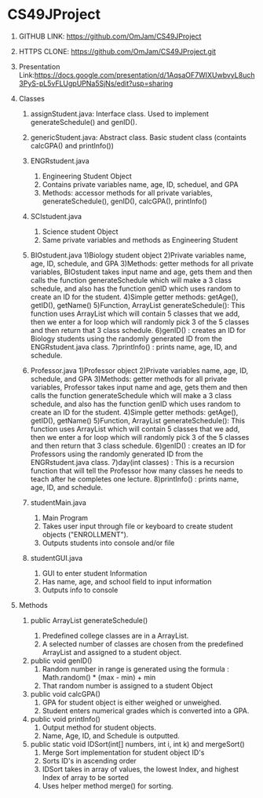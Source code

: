 # CS49JProject
1) GITHUB LINK:
   https://github.com/OmJam/CS49JProject
2) HTTPS CLONE: https://github.com/OmJam/CS49JProject.git


2) Presentation Link:https://docs.google.com/presentation/d/1AqsaOF7WIXUwbvyL8uch3PyS-pL5vFLUgpUPNa5SjNs/edit?usp=sharing


4) Classes
   1) assignStudent.java: Interface class. Used 
    to implement generateSchedule() and genID().
   2) genericStudent.java: Abstract class. Basic student class
      (containts calcGPA() and printInfo())
   3) ENGRstudent.java
        1) Engineering Student Object
        2) Contains private variables name, age, ID, scheduel, and GPA
        3) Methods: accessor methods for all private variables, generateSchedule(), genID(),
            calcGPA(), printInfo()
   4) SCIstudent.java
        1) Science student Object
        2) Same private variables and methods as Engineering Student
   5) BIOstudent.java
      1)Biology student object
      2)Private variables name, age, ID, schedule, and GPA
      3)Methods: getter methods for all private variables, BIOstudent takes input name and age, gets them and then calls the function generateSchedule which will make         a 3 class schedule, and also has the function genID which uses random to create an ID for the student.
      4)Simple getter methods: getAge(), getID(), getName() 
      5)Function, ArrayList<String> generateSchedule(): This function uses ArrayList which will contain 5 classes that we add, then we enter a for loop which will           randomly pick 3 of the 5 classes and then return that 3 class schedule. 
      6)genID() : creates an ID for Biology students using the randomly generated ID from the ENGRstudent.java class.
      7)printInfo() : prints name, age, ID, and schedule.

   6) Professor.java
      1)Professor object
      2)Private variables name, age, ID, schedule, and GPA
      3)Methods: getter methods for all private variables, Professor takes input name and age, gets them and then calls the function generateSchedule which will make a 3       class schedule, and also has the function genID which uses random to create an ID for the student.
      4)Simple getter methods: getAge(), getID(), getName() 
      5)Function, ArrayList<String> generateSchedule(): This function uses ArrayList which will contain 5 classes that we add, then we enter a for loop which will             randomly pick 3 of the 5 classes and then return that 3 class schedule. 
      6)genID() : creates an ID for Professors using the randomly generated ID from the ENGRstudent.java class.
      7)day(int classes) : This is a recursion function that will tell the Professor how many classes he needs to teach after he completes one lecture. 
      8)printInfo() : prints name, age, ID, and schedule.

   
   7) studentMain.java
      1) Main Program
      2) Takes user input through file or keyboard to create student objects ("ENROLLMENT").
      3) Outputs students into console and/or file
      
   8) studentGUI.java
      1) GUI to enter student Information
      2) Has name, age, and school field to input information
      3) Outputs info to console
   

4) Methods
   1) public ArrayList<String> generateSchedule()
      1) Predefined college classes are in a ArrayList. 
      2) A selected number of classes
      are chosen from the predefined ArrayList and assigned to a student object.
   2) public void genID()
      1) Random number in range is generated using the formula
:
      Math.random() * (max - min) + min
      2) That random number is assigned to a student Object
   3) public void calcGPA()
        1) GPA for student object is either weighed or unweighed.
        2) Student enters numerical grades which is converted into a 
        GPA.
   4) public void printInfo() 
      1) Output method for student objects.
      2) Name, Age, ID, and Schedule is outputted.
   5) public static void IDSort(int[] numbers, int i, int k) and mergeSort()
      1) Merge Sort implementation for student object ID's
      2) Sorts ID's in ascending order
      3) IDSort takes in array of values, the lowest Index, and highest Index of array to be sorted
      4) Uses helper method merge() for sorting.
